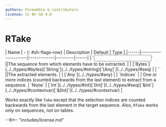 ```yaml
---
authors: Formabble & contributors
license: CC-BY-SA-4.0
---
```



# RTake

<div class="sh-parameters" markdown="1">
| Name | - {: #sh-flags-row} | Description | Default | Type |
|------|---------------------|-------------|---------|------|
| `<input>` ||The sequence from which elements have to be extracted. | | [`Bytes`](../../types/#bytes)[`String`](../../types/#string)[`[Any]`](../../types/#seq) |
| `<output>` ||The extracted elements. | | [`Any`](../../types/#any) |
| `Indices` |  | One or more indices (counted backwards from the last element) to extract from a sequence. | `None` | [`Int`](../../types/#int)[`[Int]`](../../types/#seq)[`&Int`](../../types/#contextvar)[`&[Int]`](../../types/#contextvar) |

</div>

Works exactly like `Take` except that the selection indices are counted backwards from the last element in the target sequence. Also, `RTake` works only on sequences, not on tables.

--8<-- "includes/license.md"


